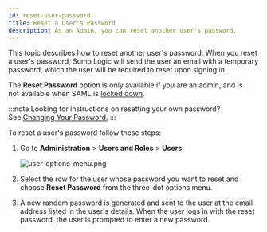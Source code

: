 ```yaml
---
id: reset-user-password
title: Reset a User's Password
description: As an Admin, you can reset another user's password.
---
```



This topic describes how to reset another user's password. When you reset a user's password, Sumo Logic will send the user an email with a temporary password, which the user will be required to reset upon signing in.

The **Reset Password** option is only available if you are an admin, and is not available when SAML is [locked down](../../security/saml/set-up-saml.md).

:::note
Looking for instructions on resetting your own password? See [Changing Your Password.](../../../get-started/account-setup.md)
:::

To reset a user's password follow these steps:

1. Go to **Administration** \> **Users and Roles** \> **Users**.

    ![user-options-menu.png](/img/users-roles/reset-password.png)

1. Select the row for the user whose password you want to reset and choose **Reset Password** from the three-dot options menu. 
1. A new random password is generated and sent to the user at the email address listed in the user's details. When the user logs in with the reset password, the user is prompted to enter a new password.
